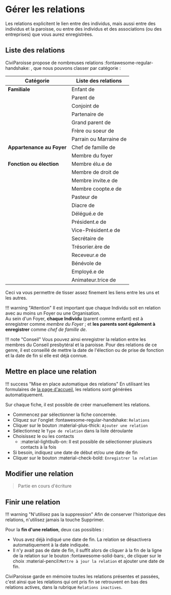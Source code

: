 <!-- D10 C5.81 OK, Peter le 21.04.2025 -->

# Gérer les relations

Les relations explicitent le lien entre des individus, mais aussi entre des individus et la paroisse, ou entre des individus et des associations (ou des entreprises) que vous aurez enregistrées.

## Liste des relations

CiviParoisse propose de nombreuses relations :fontawesome-regular-handshake: , que nous pouvons classer par catégorie :

|**Catégorie**|Liste des relations|
|----|----|
|**Familiale**|Enfant de|
| |Parent de|
| |Conjoint de|
| |Partenaire de|
| |Grand parent de|
| |Frère ou soeur de|
| |Parrain ou Marraine de|
|**Appartenance au Foyer**|Chef de famille de|
| |Membre du foyer|
|**Fonction ou élection**|Membre élu.e de|
| |Membre de droit de|
| |Membre invite.e de|
| |Membre coopte.e de|
| |Pasteur de|
| |Diacre de|
| |Délégué.e de|
| |Président.e de|
| |Vice-Président.e de|
| |Secrétaire de|
| |Trésorier.ère de|
| |Receveur.e de|
| |Bénévole de|
| |Employé.e de|
| |Animateur.trice de|

Ceci va vous permettre de tisser assez finement les liens entre les uns et les autres.

!!! warning "Attention"
    Il est important que chaque Individu soit en relation avec au moins un Foyer ou une Organisation.  
    Au sein d'un Foyer, **chaque Individu** (parent comme enfant) est à enregistrer comme *membre du Foyer* ; et **les parents sont également à enregistrer** comme *chef de famille de*.

!!! note "Conseil"
    Vous pouvez ainsi enregistrer la relation entre les membres du Conseil presbytéral et la paroisse.
    Pour des relations de ce genre, il est conseillé de mettre la date de l'élection ou de prise de fonction et la date de fin si elle est déjà connue.

## Mettre en place une relation

!!! success "Mise en place automatique des relations"
    En utilisant les formulaires de [la page d'accueil](introduction.md#la-page-daccueil), les relations sont générées automatiquement.

Sur chaque fiche, il est possible de créer manuellement les relations.

* Commencez par sélectionner la fiche concernée.
* Cliquez sur l'onglet :fontawesome-regular-handshake: `Relations`
* Cliquer sur le bouton :material-plus-thick: `Ajouter une relation`
* Sélectionnez le `Type de relation` dans la liste déroulante
* Choisissez le ou les contacts
    * :material-lightbulb-on: Il est possible de sélectionner plusieurs contacts à la fois
* Si besoin, indiquez une date de début et/ou une date de fin
* Cliquer sur le bouton :material-check-bold: `Enregistrer la relation`


## Modifier une relation

> Partie en cours d'écriture

## Finir une relation

!!! warning "N'utilisez pas la suppression"
    Afin de conserver l'historique des relations, n'utilisez jamais la touche Supprimer.

Pour la **fin d'une relation**, deux cas possibles :

* Vous avez déjà indiqué une date de fin. La relation se désactivera automatiquement à la date indiquée.
* Il n'y avait pas de date de fin, il suffit alors de cliquer à la fin de la ligne de la relation sur le bouton :fontawesome-solid-bars:, de cliquer sur le choix :material-pencil:`Mettre à jour la relation` et ajouter une date de fin.

CiviParoisse garde en mémoire toutes les relations présentes et passées, c'est ainsi que les relations qui ont pris fin se retrouvent en bas des relations actives, dans la rubrique `Relations inactives`.
